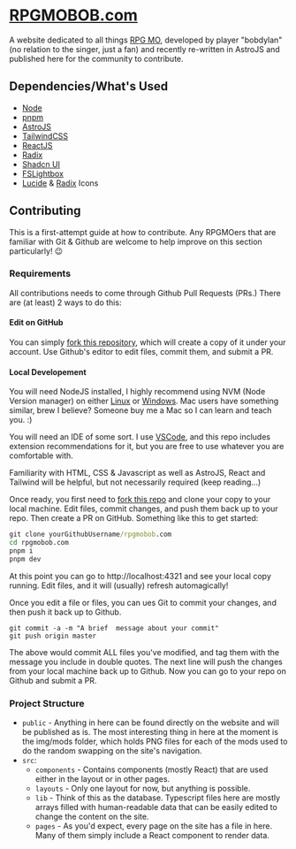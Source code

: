 # [RPGMOBOB.com](https://rpgmobob.com)

A website dedicated to all things [RPG MO](https://mo.ee), developed by player "bobdylan" (no relation to the singer, just a fan) and recently re-written in AstroJS and published here for the community to contribute.

## Dependencies/What's Used

- [Node](https://nodejs.org/)
- [pnpm](https://pnpm.io/)
- [AstroJS](https://astro.build/)
- [TailwindCSS](https://tailwindcss.com/)
- [ReactJS](https://react.dev/)
- [Radix](https://www.radix-ui.com/)
- [Shadcn UI](https://ui.shadcn.com/)
- [FSLightbox](https://fslightbox.com/)
- [Lucide](https://lucide.dev/) & [Radix](https://www.radix-ui.com/icons) Icons

## Contributing

This is a first-attempt guide at how to contribute. Any RPGMOers that are familiar with Git & Github are welcome to help improve on this section particularly! 😉

### Requirements

All contributions needs to come through Github Pull Requests (PRs.) There are (at least) 2 ways to do this:

#### Edit on GitHub

You can simply [fork this repository](https://github.com/thomporter/rpgmobob.com/fork), which will create a copy of it under your account. Use Github's editor to edit files, commit them, and submit a PR.

#### Local Developement

You will need NodeJS installed, I highly recommend using NVM (Node Version manager) on either [Linux](https://github.com/nvm-sh/nvm) or [Windows](https://github.com/coreybutler/nvm-windows). Mac users have something similar, brew I believe? Someone buy me a Mac so I can learn and teach you. :)

You will need an IDE of some sort. I use [VSCode](https://code.visualstudio.com/), and this repo includes extension recommendations for it, but you are free to use whatever you are comfortable with.

Familiarity with HTML, CSS & Javascript as well as AstroJS, React and Tailwind will be helpful, but not necessarily required (keep reading...)

Once ready, you first need to [fork this repo](https://github.com/thomporter/rpgmobob.com/fork) and clone your copy to your local machine. Edit files, commit changes, and push them back up to your repo. Then create a PR on GitHub. Something like this to get started:

```cmd
git clone yourGithubUsername/rpgmobob.com
cd rpgmobob.com
pnpm i
pnpm dev
```

At this point you can go to http://localhost:4321 and see your local copy running. Edit files, and it will (usually) refresh automagically!

Once you edit a file or files, you can ues Git to commit your changes, and then push it back up to Github.

```
git commit -a -m "A brief  message about your commit"
git push origin master
```

The above would commit ALL files you've modified, and tag them with the message you include in double quotes. The next line will push the changes from your local machine back up to Github. Now you can go to your repo on Github and submit a PR.

### Project Structure

- `public` - Anything in here can be found directly on the website and will be published as is. The most interesting thing in here at the moment is the img/mods folder, which holds PNG files for each of the mods used to do the random swapping on the site's navigation.
- `src`:
  - `components` - Contains components (mostly React) that are used either in the layout or in other pages.
  - `layouts` - Only one layout for now, but anything is possible.
  - `lib` - Think of this as the database. Typescript files here are mostly arrays filled with human-readable data that can be easily edited to change the content on the site.
  - `pages` - As you'd expect, every page on the site has a file in here. Many of them simply include a React component to render data.
